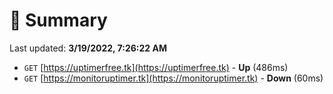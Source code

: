 # 📖 Summary
Last updated: **3/19/2022, 7:26:22 AM**

- `GET` [https://uptimerfree.tk](https://uptimerfree.tk) - **Up** (486ms)
- `GET` [https://monitoruptimer.tk](https://monitoruptimer.tk) - **Down** (60ms)
